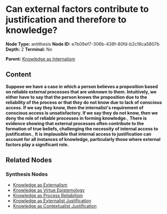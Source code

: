 # Can external factors contribute to justification and therefore to knowledge?

**Node Type:** antithesis
**Node ID:** e7b09ef7-306b-438f-80fd-b2c16ca5807b
**Depth:** 2
**Terminal:** No

**Parent:** [Knowledge as Internalism](knowledge-as-internalism-thesis-b0914257-cfca-4c75-9888-d5345807e9c1.md)

## Content

**Suppose we have a case in which a person believes a proposition based on reliable external processes that are unknown to them. Intuitively, we either have to say that the person knows the proposition due to the reliability of the process or that they do not know due to lack of conscious access. If we say they know, then the internalist's requirement of conscious access is unsatisfactory. If we say they do not know, then we deny the role of reliable processes in forming knowledge.**, **There is evidence showing that external processes often contribute to the formation of true beliefs, challenging the necessity of internal access to justification.**, **It is implausible that internal access to justification can account for all instances of knowledge, particularly those where external factors play a significant role.**

## Related Nodes

### Synthesis Nodes

- [Knowledge as Externalism](knowledge-as-externalism-synthesis-38d77a8b-453e-4e98-ace4-586de3d22f1d.md)
- [Knowledge as Virtue Epistemology](knowledge-as-virtue-epistemology-synthesis-5c6e86ec-7cdf-404c-9929-f6f85eedc4a9.md)
- [Knowledge as Process Reliabilism](knowledge-as-process-reliabilism-synthesis-1b0946ab-f1e7-49e1-afd4-dd7c53fa1314.md)
- [Knowledge as Externalist Justification](knowledge-as-externalist-justification-synthesis-eb6ebbed-f695-49c9-be08-48fece3a629b.md)
- [Knowledge as Contextualist Justification](knowledge-as-contextualist-justification-synthesis-f80b47bc-225e-4236-9154-5481b639922e.md)
